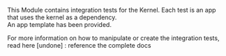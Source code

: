 This Module contains integration tests for the Kernel. Each test is an app that uses the kernel as a dependency.  
An app template has been provided.  

For more information on how to manipulate or create the integration tests, read here [undone] : reference the complete docs
